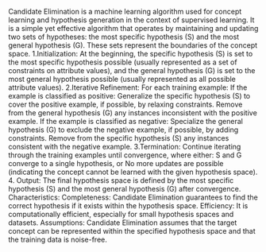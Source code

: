 Candidate Elimination is a machine learning algorithm used for concept learning and hypothesis generation in the context of supervised learning. 
It is a simple yet effective algorithm that operates by maintaining and updating two sets of hypotheses: the most specific hypothesis (S) and the most general hypothesis (G). These sets represent the boundaries of the concept space.
1.Initialization:
At the beginning, the specific hypothesis (S) is set to the most specific hypothesis possible (usually represented as a set of constraints on attribute values), and the general hypothesis (G) is set to the most general hypothesis possible (usually represented as all possible attribute values).
2.Iterative Refinement:
For each training example:
If the example is classified as positive:
    Generalize the specific hypothesis (S) to cover the positive example, if possible, by relaxing constraints.
    Remove from the general hypothesis (G) any instances inconsistent with the positive example.
If the example is classified as negative:
    Specialize the general hypothesis (G) to exclude the negative example, if possible, by adding constraints.
    Remove from the specific hypothesis (S) any instances consistent with the negative example.
3.Termination:
Continue iterating through the training examples until convergence, where either:
    S and G converge to a single hypothesis, or
    No more updates are possible (indicating the concept cannot be learned with the given hypothesis space).
4. Output:
The final hypothesis space is defined by the most specific hypothesis (S) and the most general hypothesis (G) after convergence.
Characteristics:
Completeness: Candidate Elimination guarantees to find the correct hypothesis if it exists within the hypothesis space.
Efficiency: It is computationally efficient, especially for small hypothesis spaces and datasets.
Assumptions: Candidate Elimination assumes that the target concept can be represented within the specified hypothesis space and that the training data is noise-free.
